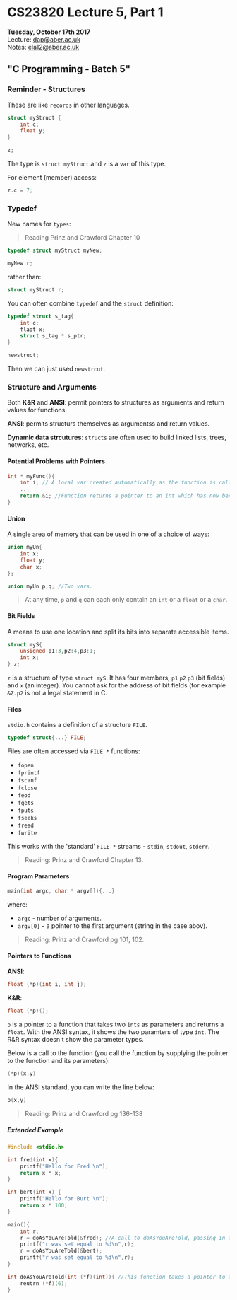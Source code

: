 # CS23820 Lecture 5, Part 1
__Tuesday, October 17th 2017__  
Lecture: dap@aber.ac.uk   
Notes: ela12@aber.ac.uk

## "C Programming - Batch 5" 

### Reminder - Structures 

These are like `records` in other languages. 

```c
struct myStruct {
	int c;
	float y;
}

z;
```

The type is `struct myStruct` and `z` is a `var` of this type. 

For element (member) access: 

```c
z.c = 7;
```

### Typedef 

New names for `types`:

>Reading Prinz and Crawford Chapter 10 

```c
typedef struct myStruct myNew;

myNew r;
```

rather than:

```c
struct myStruct r;
```

You can often combine `typedef` and the `struct` definition:

```c
typedef struct s_tag{
	int c;
	flaot x;
	struct s_tag * s_ptr;
}

newstruct; 
```

Then we can just used `newstrcut`.

### Structure and Arguments 

Both **K&R** and **ANSI**: permit pointers to structures as arguments and return values for functions. 

**ANSI**: permits structurs themselves as argumentss and return values. 

**Dynamic data strcutures**: `structs` are often used to build linked lists, trees, networks, etc.

#### Potential Problems with Pointers 

```c
int * myFunc(){
	int i; // A local var created automatically as the function is called.
	...
	return &i; //Function returns a pointer to an int which has now been destroyed.
}
```
#### Union 

A single area of memory that can be used in one of a choice of ways: 

```c
union myUn{
	int x;
	float y;
	char x;
}; 

union myUn p,q; //Two vars. 
```
> At any time, `p` and `q` can each only contain an `int` or a `float` or a `char`. 

#### Bit Fields 

A means to use one location and split its bits into separate accessible items. 

```c
struct myS{
	unsigned p1:3,p2:4,p3:1;
	int x;
} z;
```

`z` is a structure of type `struct myS`. It has four members, `p1` `p2` `p3` (bit fields) and `x` (an integer). You cannot ask for the address of bit fields (for example `&Z.p2` is not a legal statement in C. 

#### Files 

`stdio.h` contains a definition of a structure `FILE`. 

```c
typedef struct{...} FILE;
```

Files are often accessed via `FILE *` functions:

- `fopen`
- `fprintf`
- `fscanf`
- `fclose`
- `feod`
- `fgets`
- `fputs`
- `fseeks`
- `fread`
- `fwrite`

This works with the 'standard' `FILE *` streams - `stdin`, `stdout`, `stderr`.

> Reading: Prinz and Crawford Chapter 13.

#### Program Parameters 

```c
main(int argc, char * argv[]){...}
```

where: 

- `argc` - number of arguments.
- `argv[0]` - a pointer to the first argument (string in the case abov).

> Reading: Prinz and Crawford pg 101, 102. 

#### Pointers to Functions 

**ANSI**:

```c
float (*p)(int i, int j);
```

**K&R**:

```c
float (*p)();
```

`p` is a pointer to a function that takes two `ints` as parameters and returns a `float`. With the ANSI syntax, it shows the two paramters of type `int`. The R&R syntax doesn't show the parameter types. 

Below is a call to the function (you call the function by supplying the pointer to the function and its parameters):

```c
(*p)(x,y)
```
In the ANSI standard, you can write the line below: 

```c
p(x,y)
```

>Reading: Prinz and Crawford pg 136-138

##### Extended Example 

```c
#include <stdio.h> 

int fred(int x){
	printf("Hello for Fred \n");
	return x * x;
}

int bert(int x) {
	printf("Hello for Burt \n");
	return x * 100;
}

main(){
	int r;
	r = doAsYouAreTold(&fred); //A call to doAsYouAreTold, passing in a pointer to fred();.
	printf("r was set equal to %d\n",r); 
	r = doAsYouAreTold(&bert);
	printf("r was set equal to %d\n",r);
}

int doAsYouAreTold(int (*f)(int)){ //This function takes a pointer to another function as its parameter. 
	reutrn (*f)(6);
}
```
